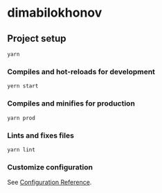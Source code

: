 # dimabilokhonov

## Project setup
```
yarn 
```

### Compiles and hot-reloads for development
```
yern start
```

### Compiles and minifies for production
```
yarn prod
```

### Lints and fixes files
```
yarn lint
```

### Customize configuration
See [Configuration Reference](https://cli.vuejs.org/config/).

